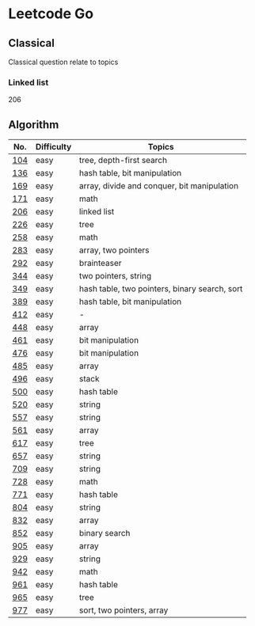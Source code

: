 # Leetcode Go
## Classical 
Classical question relate to topics   

### Linked list  
206


## Algorithm 

No. | Difficulty | Topics
----|----|----
[104](./algs/104.go) | easy | tree, depth-first search
[136](./algs/136.go) | easy | hash table, bit manipulation
[169](./algs/169.go) | easy | array, divide and conquer, bit manipulation
[171](./algs/171.go) | easy | math
[206](./algs/206.go) | easy | linked list
[226](./algs/226.go) | easy | tree
[258](./algs/258.go) | easy | math
[283](./algs/283.go) | easy | array, two pointers
[292](./algs/292.go) | easy | brainteaser
[344](./algs/344.go) | easy | two pointers, string
[349](./algs/349.go) | easy | hash table, two pointers, binary search, sort
[389](./algs/389.go) | easy | hash table, bit manipulation
[412](./algs/412.go) | easy | -
[448](./algs/448.go) | easy | array
[461](./algs/461.go) | easy | bit manipulation
[476](./algs/476.go) | easy | bit manipulation 
[485](./algs/485.go) | easy | array
[496](./algs/496.go) | easy | stack
[500](./algs/500.go) | easy | hash table
[520](./algs/520.go) | easy | string
[557](./algs/557.go) | easy | string
[561](./algs/561.go) | easy | array
[617](./algs/617.go) | easy | tree
[657](./algs/657.go) | easy | string
[709](./algs/709.go) | easy | string
[728](./algs/728.go) | easy | math 
[771](./algs/771.go) | easy | hash table
[804](./algs/804.go) | easy | string
[832](./algs/832.go) | easy | array  
[852](./algs/852.go) | easy | binary search 
[905](./algs/905.go) | easy | array 
[929](./algs/929.go) | easy | string 
[942](./algs/942.go) | easy | math 
[961](./algs/961.go) | easy | hash table
[965](./algs/965.go) | easy | tree
[977](./algs/977.go) | easy | sort, two pointers, array 